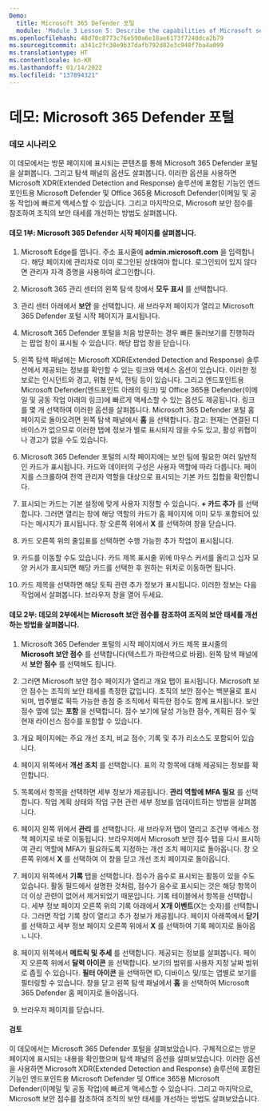 ```yaml
---
Demo:
  title: Microsoft 365 Defender 포털
  module: 'Module 3 Lesson 5: Describe the capabilities of Microsoft security solutions: Describe security management capabilities of Microsoft 365'
ms.openlocfilehash: 48d70c8773c76e590a6e18ae6173f7240dca2b79
ms.sourcegitcommit: a341c2fc38e9b37dafb792d82e3c948f7ba4a099
ms.translationtype: HT
ms.contentlocale: ko-KR
ms.lasthandoff: 01/14/2022
ms.locfileid: "137894321"
---
```

# <a name="demo-the-microsoft-365-defender-portal"></a>데모: Microsoft 365 Defender 포털

### <a name="demo-scenario"></a>데모 시나리오
이 데모에서는 방문 페이지에 표시되는 콘텐츠를 통해 Microsoft 365 Defender 포털을 살펴봅니다. 그리고 탐색 패널의 옵션도 살펴봅니다. 이러한 옵션을 사용하면 Microsoft XDR(Extended Detection and Response) 솔루션에 포함된 기능인 엔드포인트용 Microsoft Defender 및 Office 365용 Microsoft Defender(이메일 및 공동 작업)에 빠르게 액세스할 수 있습니다.  그리고 마지막으로, Microsoft 보안 점수를 참조하여 조직의 보안 태세를 개선하는 방법도 살펴봅니다.

#### <a name="demo-part-1--explore-the-microsoft-365-defender-landing-page"></a>데모 1부:  Microsoft 365 Defender 시작 페이지를 살펴봅니다.

1. Microsoft Edge를 엽니다. 주소 표시줄에 **admin.microsoft.com** 을 입력합니다.  해당 페이지에 관리자로 이미 로그인된 상태여야 합니다.  로그인되어 있지 않다면 관리자 자격 증명을 사용하여 로그인합니다.

1. Microsoft 365 관리 센터의 왼쪽 탐색 창에서 **모두 표시** 를 선택합니다.

1. 관리 센터 아래에서 **보안** 을 선택합니다.  새 브라우저 페이지가 열리고 Microsoft 365 Defender 포털 시작 페이지가 표시됩니다.  

1. Microsoft 365 Defender 포털을 처음 방문하는 경우 빠른 둘러보기를 진행하라는 팝업 창이 표시될 수 있습니다.  해당 팝업 창을 닫습니다.

1. 왼쪽 탐색 패널에는 Microsoft XDR(Extended Detection and Response) 솔루션에서 제공되는 정보를 확인할 수 있는 링크와 액세스 옵션이 있습니다. 이러한 정보로는 인시던트와 경고, 위협 분석, 헌팅 등이 있습니다.  그리고 엔드포인트용 Microsoft Defender(엔드포인트 아래의 링크) 및 Office 365용 Defender(이메일 및 공동 작업 아래의 링크)에 빠르게 액세스할 수 있는 옵션도 제공됩니다.  링크를 몇 개 선택하여 이러한 옵션을 살펴봅니다.  Microsoft 365 Defender 포털 홈 페이지로 돌아오려면 왼쪽 탐색 패널에서 **홈** 을 선택합니다.  참고: 현재는 연결된 디바이스가 없으므로 이러한 탭에 정보가 별로 표시되지 않을 수도 있고, 활성 위협이나 경고가 없을 수도 있습니다.

1. Microsoft 365 Defender 포털의 시작 페이지에는 보안 팀에 필요한 여러 일반적인 카드가 표시됩니다. 카드와 데이터의 구성은 사용자 역할에 따라 다릅니다. 페이지를 스크롤하여 전역 관리자 역할을 대상으로 표시되는 기본 카드 집합을 확인합니다.

1. 표시되는 카드는 기본 설정에 맞게 사용자 지정할 수 있습니다.  **+ 카드 추가** 를 선택합니다. 그러면 열리는 창에 해당 역할의 카드가 홈 페이지에 이미 모두 포함되어 있다는 메시지가 표시됩니다.  창 오른쪽 위에서 **X** 를 선택하여 창을 닫습니다.

1. 카드 오른쪽 위의 줄임표를 선택하면 수행 가능한 추가 작업이 표시됩니다.  

1. 카드를 이동할 수도 있습니다. 카드 제목 표시줄 위에 마우스 커서를 올리고 십자 모양 커서가 표시되면 해당 카드를 선택한 후 원하는 위치로 이동하면 됩니다.

1. 카드 제목을 선택하면 해당 토픽 관련 추가 정보가 표시됩니다. 이러한 정보는 다음 작업에서 살펴봅니다.  브라우저 창을 열어 두세요.

#### <a name="demo-part-2-in-this-part-of-the-demo-you-will-show-how-microsoft-secure-score-can-help-an-organization-improve-its-security-posture"></a>데모 2부: 데모의 2부에서는 Microsoft 보안 점수를 참조하여 조직의 보안 태세를 개선하는 방법을 살펴봅니다.

1. Microsoft 365 Defender 포털의 시작 페이지에서 카드 제목 표시줄의 **Microsoft 보안 점수** 를 선택합니다(텍스트가 파란색으로 바뀜).  왼쪽 탐색 패널에서 **보안 점수** 를 선택해도 됩니다.

1. 그러면 Microsoft 보안 점수 페이지가 열리고 개요 탭이 표시됩니다.  Microsoft 보안 점수는 조직의 보안 태세를 측정한 값입니다. 조직의 보안 점수는 백분율로 표시되며, 범주별로 획득 가능한 총점 중 조직에서 획득한 점수도 함께 표시됩니다. 보안 점수 옆에 있는 **포함** 을 선택합니다. 점수 보기에 달성 가능한 점수, 계획된 점수 및 현재 라이선스 점수를 포함할 수 있습니다.

1. 개요 페이지에는 주요 개선 조치, 비교 점수, 기록 및 추가 리소스도 포함되어 있습니다.

1. 페이지 위쪽에서 **개선 조치** 를 선택합니다.  표의 각 항목에 대해 제공되는 정보를 확인합니다.  

1. 목록에서 항목을 선택하면 세부 정보가 제공됩니다.  **관리 역할에 MFA 필요** 를 선택합니다.  작업 계획 상태와 작업 구현 관련 세부 정보를 업데이트하는 방법을 살펴봅니다.

1. 페이지 왼쪽 위에서 **관리** 를 선택합니다.  새 브라우저 탭이 열리고 조건부 액세스 정책 페이지로 바로 이동됩니다.  브라우저에서 Microsoft 보안 점수 탭을 다시 표시하여 관리 역할에 MFA가 필요하도록 지정하는 개선 조치 페이지로 돌아옵니다. 창 오른쪽 위에서 **X** 를 선택하여 이 창을 닫고 개선 조치 페이지로 돌아옵니다.

1. 페이지 위쪽에서 **기록** 탭을 선택합니다.  점수가 음수로 표시되는 활동이 있을 수도 있습니다.  활동 필드에서 설명한 것처럼, 점수가 음수로 표시되는 것은 해당 항목이 더 이상 관련이 없어서 제거되었기 때문입니다.  기록 테이블에서 항목을 선택합니다.  세부 정보 페이지 오른쪽 위의 기록 아래에서 **X개 이벤트**(X는 숫자)를 선택합니다.  그러면 작업 기록 창이 열리고 추가 정보가 제공됩니다.  페이지 아래쪽에서 **닫기** 를 선택하고 세부 정보 페이지 오른쪽 위에서 **X** 를 선택하여 기록 페이지로 돌아옵ㄴ니다.

1. 페이지 위쪽에서 **메트릭 및 추세** 를 선택합니다.  제공되는 정보를 살펴봅니다.  페이지 오른쪽 위에서 **달력 아이콘** 을 선택합니다.  보기의 범위를 사용자 지정 날짜 범위로 좁힐 수 있습니다.  **필터 아이콘** 을 선택하면 ID, 디바이스 및/또는 앱별로 보기를 필터링할 수 있습니다.  창을 닫고 왼쪽 탐색 패널에서 **홈** 을 선택하여 Microsoft 365 Defender 홈 페이지로 돌아옵니다.

1. 브라우저 페이지를 닫습니다.

#### <a name="review"></a>검토

이 데모에서는 Microsoft 365 Defender 포털을 살펴보았습니다. 구체적으로는 방문 페이지에 표시되는 내용을 확인했으며 탐색 패널의 옵션을 살펴보았습니다. 이러한 옵션을 사용하면 Microsoft XDR(Extended Detection and Response) 솔루션에 포함된 기능인 엔드포인트용 Microsoft Defender 및 Office 365용 Microsoft Defender(이메일 및 공동 작업)에 빠르게 액세스할 수 있습니다.  그리고 마지막으로, Microsoft 보안 점수를 참조하여 조직의 보안 태세를 개선하는 방법도 살펴보았습니다.
